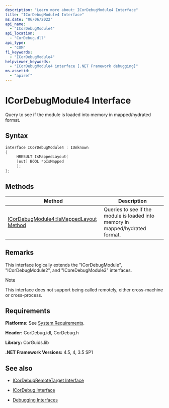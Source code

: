 ```yaml
---
description: "Learn more about: ICorDebugModule4 Interface"
title: "ICorDebugModule4 Interface"
ms.date: "06/06/2022"
api_name: 
  - "ICorDebugModule4"
api_location: 
  - "CorDebug.dll"
api_type: 
  - "COM"
f1_keywords: 
  - "ICorDebugModule4"
helpviewer_keywords: 
  - "ICorDebugModule4 interface [.NET Framework debugging]"
ms.assetid:
  - "apiref"
---
```

# ICorDebugModule4 Interface

Query to see if the module is loaded into memory in mapped/hydrated format.
  
## Syntax  
  
```cpp  
interface ICorDebugModule4 : IUnknown  
{  
     HRESULT IsMappedLayout(
     [out] BOOL *pIsMapped
     ); 
};  
```  
  
## Methods  
  
|Method|Description|  
|------------|-----------------|  
|[ICorDebugModule4::IsMappedLayout Method](icordebugmodule4-ismappedlayout-method.md)|Queries to see if the module is loaded into memory in mapped/hydrated format.|  
  
## Remarks  

 This interface logically extends the "ICorDebugModule", "ICorDebugModule2", and "ICoreDebugModule3" interfaces.  
  
> [!NOTE]
> This interface does not support being called remotely, either cross-machine or cross-process.  
  
## Requirements  

 **Platforms:** See [System Requirements](../../get-started/system-requirements.md).  
  
 **Header:** CorDebug.idl, CorDebug.h  
  
 **Library:** CorGuids.lib  
  
 **.NET Framework Versions:** 4.5, 4, 3.5 SP1
  
## See also

- [ICorDebugRemoteTarget Interface](icordebugremotetarget-interface.md)
- [ICorDebug Interface](icordebug-interface.md)

- [Debugging Interfaces](debugging-interfaces.md)
